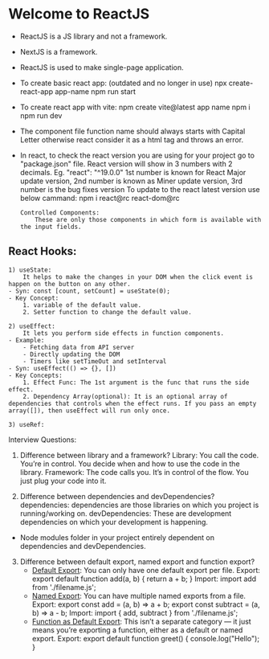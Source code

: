 # Welcome to ReactJS

- ReactJS is a JS library and not a framework.
- NextJS is a framework.
- ReactJS is used to make single-page application.

- To create basic react app: (outdated and no longer in use)
  npx create-react-app app-name
  npm run start

- To create react app with vite:
  npm create vite@latest app name
  npm i
  npm run dev
- The component file function name should always starts with Capital Letter otherwise react consider it as a html tag and throws an error.

- In react, to check the react version you are using for your project go to "package.json" file. React version will show in 3 numbers with 2 decimals.
  Eg. "react": "^19.0.0"
  1st number is known for React Major update version,
  2nd number is known as Miner update version,
  3rd number is the bug fixes version
  To update to the react latest version use below cammand:
  npm i react@rc react-dom@rc

      Controlled Components:
          These are only those components in which form is available with the input fields.

## React Hooks:

    1) useState:
        It helps to make the changes in your DOM when the click event is happen on the button on any other.
    - Syn: const [count, setCount] = useState(0);
    - Key Concept:
        1. variable of the default value.
        2. Setter function to change the default value.

    2) useEffect:
        It lets you perform side effects in function components.
    - Example:
        - Fetching data from API server
        - Directly updating the DOM
        - Timers like setTimeOut and setInterval
    - Syn: useEffect(() => {}, [])
    - Key Concepts:
        1. Effect Func: The 1st argument is the func that runs the side effect.
        2. Dependency Array(optional): It is an optional array of dependencies that controls when the effect runs. If you pass an empty array([]), then useEffect will run only once.

    3) useRef:

Interview Questions:

1. Difference between library and a framework?
   Library:
   You call the code.
   You’re in control. You decide when and how to use the code in the library.
   Framework:
   The code calls you.
   It’s in control of the flow. You just plug your code into it.

2. Difference between dependencies and devDependencies?
   dependencies:
   dependencies are those libraries on which you project is running/working on.
   devDependencies:
   These are development dependencies on which your development is happening.

- Node modules folder in your project entirely dependent on dependencies and devDependencies.

3. Difference between default export, named export and function export?
   - <ins>Default Export</ins>:
     You can only have one default export per file.
     Export:
     export default function add(a, b) {
     return a + b;
     }
     Import:
     import add from './filename.js';
   - <ins>Named Export</ins>:
     You can have multiple named exports from a file.
     Export:
     export const add = (a, b) => a + b;
     export const subtract = (a, b) => a - b;
     Import:
     import { add, subtract } from './filename.js';
   - <ins>Function as Default Export</ins>:
     This isn’t a separate category — it just means you’re exporting a function, either as a default or named export.
     Export:
     export default function greet() {
     console.log("Hello");
     }
